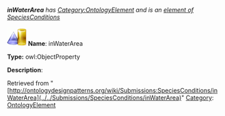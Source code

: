 ___inWaterArea__ has [Category:OntologyElement](../../Category/OntologyElement "Category:OntologyElement") and is an [element of](../../Property/ElementOf "Property:ElementOf") [SpeciesConditions](../../Submissions/SpeciesConditions "Submissions:SpeciesConditions")_


  




[![ObjectProperty](../../images/thumb/c/c3/ObjectProperty.gif/45px-ObjectProperty.gif)](../../Image/ObjectProperty.gif "ObjectProperty")
__Name__: inWaterArea 


__Type:__ owl:ObjectProperty 


__Description__: 





Retrieved from "[http://ontologydesignpatterns.org/wiki/Submissions:SpeciesConditions/inWaterArea](../../Submissions/SpeciesConditions/inWaterArea)"
 [Category](http://ontologydesignpatterns.org/wiki/Special:Categories "Special:Categories"): [OntologyElement](../../Category/OntologyElement "Category:OntologyElement")